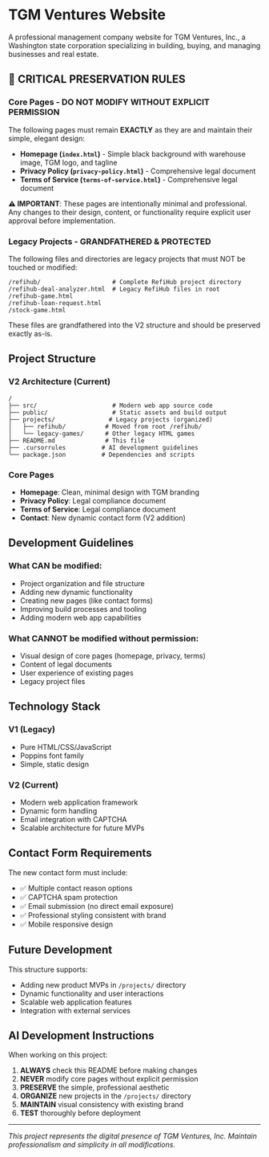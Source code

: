 # TGM Ventures Website

A professional management company website for TGM Ventures, Inc., a Washington state corporation specializing in building, buying, and managing businesses and real estate.

## 🚨 CRITICAL PRESERVATION RULES

### Core Pages - DO NOT MODIFY WITHOUT EXPLICIT PERMISSION
The following pages must remain **EXACTLY** as they are and maintain their simple, elegant design:

- **Homepage (`index.html`)** - Simple black background with warehouse image, TGM logo, and tagline
- **Privacy Policy (`privacy-policy.html`)** - Comprehensive legal document 
- **Terms of Service (`terms-of-service.html`)** - Comprehensive legal document

**⚠️ IMPORTANT**: These pages are intentionally minimal and professional. Any changes to their design, content, or functionality require explicit user approval before implementation.

### Legacy Projects - GRANDFATHERED & PROTECTED
The following files and directories are legacy projects that must NOT be touched or modified:

```
/refihub/                    # Complete RefiHub project directory
/refihub-deal-analyzer.html  # Legacy RefiHub files in root
/refihub-game.html
/refihub-loan-request.html
/stock-game.html
```

These files are grandfathered into the V2 structure and should be preserved exactly as-is.

## Project Structure

### V2 Architecture (Current)
```
/
├── src/                     # Modern web app source code
├── public/                  # Static assets and build output
├── projects/               # Legacy projects (organized)
│   ├── refihub/           # Moved from root /refihub/
│   └── legacy-games/      # Other legacy HTML games
├── README.md              # This file
├── .cursorrules          # AI development guidelines
└── package.json          # Dependencies and scripts
```

### Core Pages
- **Homepage**: Clean, minimal design with TGM branding
- **Privacy Policy**: Legal compliance document
- **Terms of Service**: Legal compliance document  
- **Contact**: New dynamic contact form (V2 addition)

## Development Guidelines

### What CAN be modified:
- Project organization and file structure
- Adding new dynamic functionality
- Creating new pages (like contact forms)
- Improving build processes and tooling
- Adding modern web app capabilities

### What CANNOT be modified without permission:
- Visual design of core pages (homepage, privacy, terms)
- Content of legal documents
- User experience of existing pages
- Legacy project files

## Technology Stack

### V1 (Legacy)
- Pure HTML/CSS/JavaScript
- Poppins font family
- Simple, static design

### V2 (Current)
- Modern web application framework
- Dynamic form handling
- Email integration with CAPTCHA
- Scalable architecture for future MVPs

## Contact Form Requirements

The new contact form must include:
- ✅ Multiple contact reason options
- ✅ CAPTCHA spam protection  
- ✅ Email submission (no direct email exposure)
- ✅ Professional styling consistent with brand
- ✅ Mobile responsive design

## Future Development

This structure supports:
- Adding new product MVPs in `/projects/` directory
- Dynamic functionality and user interactions
- Scalable web application features
- Integration with external services

## AI Development Instructions

When working on this project:

1. **ALWAYS** check this README before making changes
2. **NEVER** modify core pages without explicit permission
3. **PRESERVE** the simple, professional aesthetic
4. **ORGANIZE** new projects in the `/projects/` directory
5. **MAINTAIN** visual consistency with existing brand
6. **TEST** thoroughly before deployment

---

*This project represents the digital presence of TGM Ventures, Inc. Maintain professionalism and simplicity in all modifications.*

